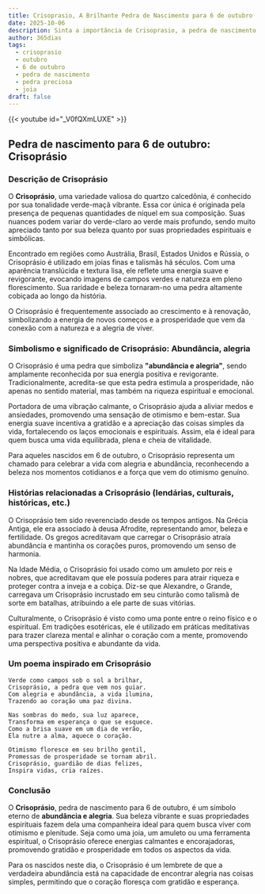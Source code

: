 ```yaml
---
title: Crisoprasio, A Brilhante Pedra de Nascimento para 6 de outubro
date: 2025-10-06
description: Sinta a importância de Crisoprasio, a pedra de nascimento de 6 de outubro que simboliza Abundância, alegria. Deixe que sua beleza e significado iluminem seu dia.
author: 365dias
tags:
  - crisoprasio
  - outubro
  - 6 de outubro
  - pedra de nascimento
  - pedra preciosa
  - joia
draft: false
---
```


{{< youtube id="_V0fQXmLUXE" >}}

## Pedra de nascimento para 6 de outubro: Crisoprásio

### Descrição de Crisoprásio

O **Crisoprásio**, uma variedade valiosa do quartzo calcedônia, é conhecido por sua tonalidade verde-maçã vibrante. Essa cor única é originada pela presença de pequenas quantidades de níquel em sua composição. Suas nuances podem variar do verde-claro ao verde mais profundo, sendo muito apreciado tanto por sua beleza quanto por suas propriedades espirituais e simbólicas.

Encontrado em regiões como Austrália, Brasil, Estados Unidos e Rússia, o Crisoprásio é utilizado em joias finas e talismãs há séculos. Com uma aparência translúcida e textura lisa, ele reflete uma energia suave e revigorante, evocando imagens de campos verdes e natureza em pleno florescimento. Sua raridade e beleza tornaram-no uma pedra altamente cobiçada ao longo da história.

O Crisoprásio é frequentemente associado ao crescimento e à renovação, simbolizando a energia de novos começos e a prosperidade que vem da conexão com a natureza e a alegria de viver.

### Simbolismo e significado de Crisoprásio: Abundância, alegria

O Crisoprásio é uma pedra que simboliza **"abundância e alegria"**, sendo amplamente reconhecida por sua energia positiva e revigorante. Tradicionalmente, acredita-se que esta pedra estimula a prosperidade, não apenas no sentido material, mas também na riqueza espiritual e emocional.

Portadora de uma vibração calmante, o Crisoprásio ajuda a aliviar medos e ansiedades, promovendo uma sensação de otimismo e bem-estar. Sua energia suave incentiva a gratidão e a apreciação das coisas simples da vida, fortalecendo os laços emocionais e espirituais. Assim, ela é ideal para quem busca uma vida equilibrada, plena e cheia de vitalidade.

Para aqueles nascidos em 6 de outubro, o Crisoprásio representa um chamado para celebrar a vida com alegria e abundância, reconhecendo a beleza nos momentos cotidianos e a força que vem do otimismo genuíno.

### Histórias relacionadas a Crisoprásio (lendárias, culturais, históricas, etc.)

O Crisoprásio tem sido reverenciado desde os tempos antigos. Na Grécia Antiga, ele era associado à deusa Afrodite, representando amor, beleza e fertilidade. Os gregos acreditavam que carregar o Crisoprásio atraía abundância e mantinha os corações puros, promovendo um senso de harmonia.

Na Idade Média, o Crisoprásio foi usado como um amuleto por reis e nobres, que acreditavam que ele possuía poderes para atrair riqueza e proteger contra a inveja e a cobiça. Diz-se que Alexandre, o Grande, carregava um Crisoprásio incrustado em seu cinturão como talismã de sorte em batalhas, atribuindo a ele parte de suas vitórias.

Culturalmente, o Crisoprásio é visto como uma ponte entre o reino físico e o espiritual. Em tradições esotéricas, ele é utilizado em práticas meditativas para trazer clareza mental e alinhar o coração com a mente, promovendo uma perspectiva positiva e abundante da vida.

### Um poema inspirado em Crisoprásio

```
Verde como campos sob o sol a brilhar,  
Crisoprásio, a pedra que vem nos guiar.  
Com alegria e abundância, a vida ilumina,  
Trazendo ao coração uma paz divina.  

Nas sombras do medo, sua luz aparece,  
Transforma em esperança o que se esquece.  
Como a brisa suave em um dia de verão,  
Ela nutre a alma, aquece o coração.  

Otimismo floresce em seu brilho gentil,  
Promessas de prosperidade se tornam abril.  
Crisoprásio, guardião de dias felizes,  
Inspira vidas, cria raízes.
```

### Conclusão

O **Crisoprásio**, pedra de nascimento para 6 de outubro, é um símbolo eterno de **abundância e alegria**. Sua beleza vibrante e suas propriedades espirituais fazem dela uma companheira ideal para quem busca viver com otimismo e plenitude. Seja como uma joia, um amuleto ou uma ferramenta espiritual, o Crisoprásio oferece energias calmantes e encorajadoras, promovendo gratidão e prosperidade em todos os aspectos da vida.

Para os nascidos neste dia, o Crisoprásio é um lembrete de que a verdadeira abundância está na capacidade de encontrar alegria nas coisas simples, permitindo que o coração floresça com gratidão e esperança.